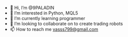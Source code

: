 - 👋 Hi, I’m @9PALADIN
- 👀 I’m interested in Python, MQL5
- 🌱 I’m currently learning programmer
- 💞️ I’m looking to collaborate on to create trading robots
- 📫 How to reach me vasss799@gmail.com

<!---
9PALADIN/9PALADIN is a ✨ special ✨ repository because its `README.md` (this file) appears on your GitHub profile.
You can click the Preview link to take a look at your changes.
--->
